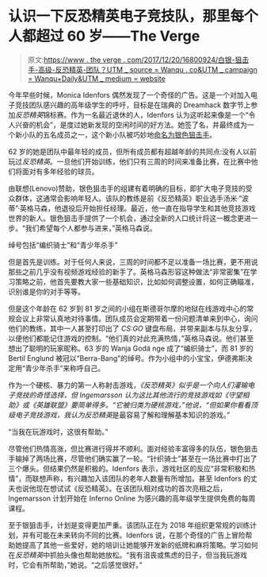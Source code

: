 # 认识一下反恐精英电子竞技队，那里每个人都超过 60 岁——The Verge

> 原文:[https://www . the verge . com/2017/12/20/16800924/白银-狙击手-高级-反恐精英-团队？UTM _ source = Wanqu . co&UTM _ campaign = Wanqu+Daily&UTM _ medium = website](https://www.theverge.com/2017/12/20/16800924/silver-snipers-senior-counter-strike-team?utm_source=wanqu.co&utm_campaign=Wanqu+Daily&utm_medium=website)

今年早些时候，Monica Idenfors 偶然发现了一个奇怪的广告。这是一个对加入电子竞技团队感兴趣的高年级学生的呼吁，目标是在瑞典的 Dreamhack 数字节上参加*反恐精英*锦标赛。作为一名最近退休的人，Idenfors 认为这听起来像是一个“令人兴奋的机会”，是度过她新发现的空闲时间的好方法。她签了名，并最终成为一个新小队的五名成员之一，这个新小队被巧妙地[命名为银色狙击手](https://lenovo-silversnipers.com/)。

62 岁的她是团队中最年轻的成员，但所有成员都有超越年龄的共同点:没有人以前玩过*反恐精英*。一旦他们开始训练，他们只有三周的时间来准备比赛，在比赛中他们将面对有多年经验的球员。

由联想(Lenovo)赞助，银色狙击手的组建有着明确的目标，即扩大电子竞技的受众群体，这通常会影响年轻人。该队的教练是前《反恐精英》职业选手汤米·“波蒂”·英格马森，他退役后开始担任经理。最近，他一直在指导学生和其他竞技游戏世界的新人。银色狙击手提供了一个机会，通过全新的人口统计将这一概念更进一步。“我们希望每个人都参与进来，”英格马森说。

绰号包括“编织骑士”和“青少年杀手”

但是首先是训练。对于任何人来说，三周的时间都不足以准备一场比赛，更不用说那些之前几乎没有视频游戏经验的新手了。英格马森形容这种做法“非常密集”在学习策略之前，他首先要教大家一些基础知识，比如如何调整设置，如何正确瞄准，识别谁是你的对手等等。

但是这个年龄在 62 岁到 81 岁之间的小组在斯德哥尔摩的地狱在线游戏中心的常规会议上非常认真地对待事情。团队成员会定期带着一份问题清单来到中心，询问他们的教练，其中一人甚至打印出了 *CS:GO* 键盘布局，并带来副本与队友分享，以便他们都能记住游戏的控制。“他们真的对此充满热情，”英格马森说。他们甚至想出了聪明的玩家昵称。63 岁的 Wanja Godä nge 成了“编织骑士”，而 81 岁的 Bertil Englund 被冠以“Berra-Bang”的绰号。作为小组中的小宝宝，伊德弗斯决定用“青少年杀手”来称呼自己。

作为一个硬核、暴力的第一人称射击游戏，*《反恐精英》*似乎是一个向人们灌输电子竞技的奇怪选择，但 Ingemarsson 认为这比其他流行的竞技游戏如*《守望相助》*或*《英雄联盟》*要简单得多。“它被归类为硬核游戏，”他说，“但如果你看看顶级电子竞技游戏，我认为*反恐精英*是最容易了解和理解基本知识的游戏。”

“当我在玩游戏时，这很有帮助。”

尽管他们热情高涨，但比赛进行得并不顺利。面对经验丰富得多的队伍，银色狙击手输掉了两场比赛，尽管他们确实赢了一轮。“针织骑士”甚至在一场比赛中打出了三个爆头。但结果仍然是积极的。Idenfors 表示，游戏社区的反应“非常积极和热情”，而联想声称，有兴趣加入该团队的老年人数量有所增加。甚至 Idenfors 的丈夫也说他现在想试试《反恐精英》。在该团队相对成功的首次亮相之后，Ingemarsson 计划开始在 Inferno Online 为感兴趣的高年级学生提供免费的每周课程。

至于银狙击手，计划是变得更加严重。该团队正在为 2018 年组织更常规的训练计划，并有可能在未来转向不同的比赛。Idenfors 说，在那个奇怪的广告上冒险帮助她提高了其他一些爱好，她的培训让她能够开发新的纸牌和麻将策略。学习如何在*反恐精英*中抓拍头像也帮助她放松。“我有沮丧或焦虑的日子，但当我玩游戏时，它会有所帮助，”她说。“之后感觉很好。”
